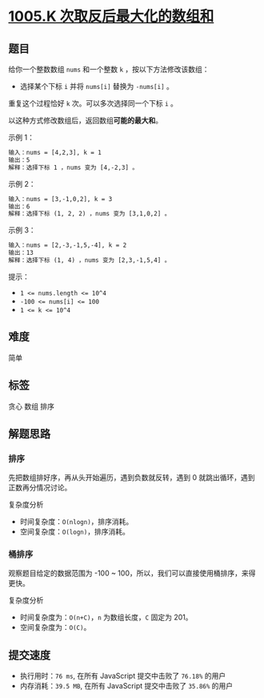 # [1005.K 次取反后最大化的数组和](https://leetcode-cn.com/problems/maximize-sum-of-array-after-k-negations/)

## 题目

给你一个整数数组 `nums` 和一个整数 `k` ，按以下方法修改该数组：

- 选择某个下标 `i` 并将 `nums[i]` 替换为 `-nums[i]` 。

重复这个过程恰好 `k` 次。可以多次选择同一个下标 `i` 。

以这种方式修改数组后，返回数组**可能的最大和**。

示例 1：

```txt
输入：nums = [4,2,3], k = 1
输出：5
解释：选择下标 1 ，nums 变为 [4,-2,3] 。
```

示例 2：

```txt
输入：nums = [3,-1,0,2], k = 3
输出：6
解释：选择下标 (1, 2, 2) ，nums 变为 [3,1,0,2] 。
```

示例 3：

```txt
输入：nums = [2,-3,-1,5,-4], k = 2
输出：13
解释：选择下标 (1, 4) ，nums 变为 [2,3,-1,5,4] 。
```

提示：

- `1 <= nums.length <= 10^4`
- `-100 <= nums[i] <= 100`
- `1 <= k <= 10^4`

## 难度

简单

## 标签

贪心 数组 排序

## 解题思路

### 排序

先把数组排好序，再从头开始遍历，遇到负数就反转，遇到 0 就跳出循环，遇到正数再分情况讨论。

复杂度分析

- 时间复杂度：`O(nlogn)`，排序消耗。
- 空间复杂度：`O(logn)`，排序消耗。

### 桶排序

观察题目给定的数据范围为 -100 ~ 100，所以，我们可以直接使用桶排序，来得更快。

复杂度分析

- 时间复杂度为：`O(n+C)`，`n` 为数组长度，`C` 固定为 201。
- 空间复杂度为：`O(C)`​。

## 提交速度

- 执行用时：`76 ms`, 在所有 JavaScript 提交中击败了 `76.18%` 的用户
- 内存消耗：`39.5 MB`, 在所有 JavaScript 提交中击败了 `35.86%` 的用户
